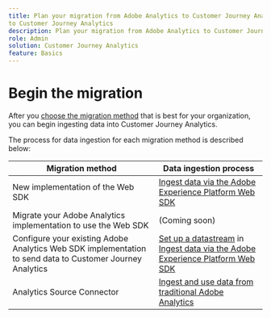 ```yaml
---
title: Plan your migration from Adobe Analytics to Customer Journey Analytics
to Customer Journey Analytics
description: Plan your migration from Adobe Analytics to Customer Journey Analytics
role: Admin
solution: Customer Journey Analytics
feature: Basics
---
```

# Begin the migration

After you [choose the migration method](#step-2-choose-your-customer-journey-analytics-migration-method) that is best for your organization, you can begin ingesting data into Customer Journey Analytics. 

The process for data ingestion for each migration method is described below:

|Migration method | Data ingestion process | 
|---------|----------|
| New implementation of the Web SDK | [Ingest data via the Adobe Experience Platform Web SDK](/help/data-ingestion/aepwebsdk.md) | 
| Migrate your Adobe Analytics implementation to use the Web SDK | (Coming soon) | 
| Configure your existing Adobe Analytics Web SDK implementation to send data to Customer Journey Analytics | [Set up a datastream](/https://experienceleague.adobe.com/en/docs/analytics-platform/using/cja-data-ingestion/ingest-use-guides/edge-network/aepwebsdk#set-up-a-datastream) in [Ingest data via the Adobe Experience Platform Web SDK](/https://experienceleague.adobe.com/en/docs/analytics-platform/using/cja-data-ingestion/ingest-use-guides/edge-network/aepwebsdk)  | 
| Analytics Source Connector | [Ingest and use data from traditional Adobe Analytics](/help/data-ingestion/analytics.md) | 